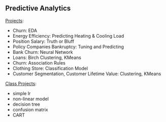 ## Predictive Analytics

[Projects](https://github.com/ankur715/predictive_analytics/tree/master/project):
- Churn: EDA
- Energy Efficiency: Predicting Heating & Cooling Load
- Position Salary: Truth or Bluff
- Policy Companies Bankruptcy: Tuning and Predicting  
- Bank Churn: Neural Network  
- Loans: Birch Clustering, KMeans
- Churn: Association Rules
- Clothing Store: Classification Model
- Customer Segmentation, Customer Lifetime Value: Clustering, KMeans


[Class Projects](https://github.com/ankur715/predictive_analytics/tree/master/class):
- simple lr
- non-linear model
- decision tree
- confusion matrix
- CART
